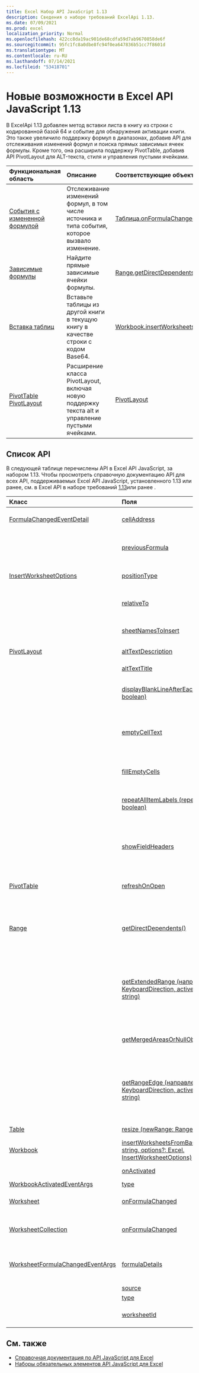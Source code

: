 ```yaml
---
title: Excel Набор API JavaScript 1.13
description: Сведения о наборе требований ExcelApi 1.13.
ms.date: 07/09/2021
ms.prod: excel
localization_priority: Normal
ms.openlocfilehash: 422cc8da19ac901de68cdfa59d7ab9670858de6f
ms.sourcegitcommit: 95fc1fc8a0dbe8fc94f0ea647836b51cc7f8601d
ms.translationtype: MT
ms.contentlocale: ru-RU
ms.lasthandoff: 07/14/2021
ms.locfileid: "53418701"
---
```

# <a name="whats-new-in-excel-javascript-api-113"></a>Новые возможности в Excel API JavaScript 1.13

В ExcelApi 1.13 добавлен метод вставки листа в книгу из строки с кодированной базой 64 и событие для обнаружения активации книги. Это также увеличило поддержку формул в диапазонах, добавив API для отслеживания изменений формул и поиска прямых зависимых ячеек формулы. Кроме того, она расширила поддержку PivotTable, добавив API PivotLayout для ALT-текста, стиля и управления пустыми ячейками.

| Функциональная область | Описание | Соответствующие объекты |
|:--- |:--- |:--- |
| [События с измененной формулой](../../excel/excel-add-ins-worksheets.md#detect-formula-changes) | Отслеживание изменений формул, в том числе источника и типа события, которое вызвало изменение. | [Таблица.onFormulaChanged](/javascript/api/excel/excel.worksheet#onFormulaChanged)|
| [Зависимые формулы](../../excel/excel-add-ins-ranges-precedents-dependents.md#get-the-direct-dependents-of-a-formula) | Найдите прямые зависимые ячейки формулы. | [Range.getDirectDependents](/javascript/api/excel/excel.range#getDirectDependents__) |
| [Вставка таблиц](../../excel//excel-add-ins-workbooks.md#insert-a-copy-of-an-existing-workbook-into-the-current-one) | Вставьте таблицы из другой книги в текущую книгу в качестве строки с кодом Base64. | [Workbook.insertWorksheetsFromBase64](/javascript/api/excel/excel.workbook#insertWorksheetsFromBase64_base64File__options_) |
| [PivotTable PivotLayout](../../excel/excel-add-ins-pivottables.md#other-pivotlayout-functions) | Расширение класса PivotLayout, включая новую поддержку текста alt и управление пустыми ячейками. | [PivotLayout](/javascript/api/excel/excel.pivotlayout) |

## <a name="api-list"></a>Список API

В следующей таблице перечислены API в Excel API JavaScript, за набором 1.13. Чтобы просмотреть справочную документацию API для всех API, поддерживаемых Excel API JavaScript, установленного 1.13 или ранее, см. в Excel API в наборе требований [1.13](/javascript/api/excel?view=excel-js-1.13&preserve-view=true)или ранее .

| Класс | Поля | Описание |
|:---|:---|:---|
|[FormulaChangedEventDetail](/javascript/api/excel/excel.formulachangedeventdetail)|[cellAddress](/javascript/api/excel/excel.formulachangedeventdetail#celladdress)|Адрес ячейки, содержаной измененную формулу.|
||[previousFormula](/javascript/api/excel/excel.formulachangedeventdetail#previousformula)|Представляет предыдущую формулу, прежде чем она была изменена.|
|[InsertWorksheetOptions](/javascript/api/excel/excel.insertworksheetoptions)|[positionType](/javascript/api/excel/excel.insertworksheetoptions#positiontype)|Положение вставки в текущей книге новых таблиц.|
||[relativeTo](/javascript/api/excel/excel.insertworksheetoptions#relativeto)|Таблица в текущей книге, которая ссылается на `WorksheetPositionType` параметр.|
||[sheetNamesToInsert](/javascript/api/excel/excel.insertworksheetoptions#sheetnamestoinsert)|Имена отдельных таблиц, которые необходимо вставить.|
|[PivotLayout](/javascript/api/excel/excel.pivotlayout)|[altTextDescription](/javascript/api/excel/excel.pivotlayout#alttextdescription)|The alt text description of the PivotTable.|
||[altTextTitle](/javascript/api/excel/excel.pivotlayout#alttexttitle)|The alt text title of the PivotTable.|
||[displayBlankLineAfterEachItem(display: boolean)](/javascript/api/excel/excel.pivotlayout#displayblanklineaftereachitem-display-)|Задает, следует ли отображать пустую строку после каждого элемента.|
||[emptyCellText](/javascript/api/excel/excel.pivotlayout#emptycelltext)|Текст, который автоматически заполняется в любую пустую ячейку в PivotTable если `fillEmptyCells == true` .|
||[fillEmptyCells](/javascript/api/excel/excel.pivotlayout#fillemptycells)|Указывает, должны ли пустые ячейки в PivotTable заполняться с `emptyCellText` помощью .|
||[repeatAllItemLabels (repeatLabels: boolean)](/javascript/api/excel/excel.pivotlayout#repeatallitemlabels-repeatlabels-)|Задает параметр "Повторите все метки элементов" во всех полях в PivotTable.|
||[showFieldHeaders](/javascript/api/excel/excel.pivotlayout#showfieldheaders)|Указывает, отображаются ли в pivotTable полевые заголовок (подписи полей и отфильтровываемые выпадения).|
|[PivotTable](/javascript/api/excel/excel.pivottable)|[refreshOnOpen](/javascript/api/excel/excel.pivottable#refreshonopen)|Указывает, обновляется ли pivotTable при открываемой книге.|
|[Range](/javascript/api/excel/excel.range)|[getDirectDependents()](/javascript/api/excel/excel.range#getdirectdependents--)|Возвращает объект, представляющего диапазон, содержащий все прямые иждивенцы ячейки в одной и той же таблице или в нескольких `WorkbookRangeAreas` таблицах.|
||[getExtendedRange (направление: Excel. KeyboardDirection, activeCell?: Range \| string)](/javascript/api/excel/excel.range#getextendedrange-direction--activecell-)|Возвращает объект диапазона, который включает текущий диапазон и до края диапазона, в зависимости от предоставленного направления.|
||[getMergedAreasOrNullObject()](/javascript/api/excel/excel.range#getmergedareasornullobject--)|Возвращает объект RangeAreas, который представляет объединенные области в этом диапазоне.|
||[getRangeEdge (направление: Excel. KeyboardDirection, activeCell?: Range \| string)](/javascript/api/excel/excel.range#getrangeedge-direction--activecell-)|Возвращает объект диапазона, который является краеугольным элементом области данных, соответствующей предоставленной направлению.|
|[Table](/javascript/api/excel/excel.table)|[resize (newRange: Range \| string)](/javascript/api/excel/excel.table#resize-newrange-)|Resize the table to the new range.|
|[Workbook](/javascript/api/excel/excel.workbook)|[insertWorksheetsFromBase64(base64File: string, options?: Excel. InsertWorksheetOptions)](/javascript/api/excel/excel.workbook#insertworksheetsfrombase64-base64file--options-)|Вставляет указанные таблицы из источника книги в текущую книгу.|
||[onActivated](/javascript/api/excel/excel.workbook#onactivated)|Возникает при активации книги.|
|[WorkbookActivatedEventArgs](/javascript/api/excel/excel.workbookactivatedeventargs)|[type](/javascript/api/excel/excel.workbookactivatedeventargs#type)|Получает тип события.|
|[Worksheet](/javascript/api/excel/excel.worksheet)|[onFormulaChanged](/javascript/api/excel/excel.worksheet#onformulachanged)|Возникает, когда в этом таблице изменена одна или несколько формул.|
|[WorksheetCollection](/javascript/api/excel/excel.worksheetcollection)|[onFormulaChanged](/javascript/api/excel/excel.worksheetcollection#onformulachanged)|Возникает, когда одна или несколько формул меняются в любом таблице этой коллекции.|
|[WorksheetFormulaChangedEventArgs](/javascript/api/excel/excel.worksheetformulachangedeventargs)|[formulaDetails](/javascript/api/excel/excel.worksheetformulachangedeventargs#formuladetails)|Получает массив объектов, содержащих сведения обо всех `FormulaChangedEventDetail` измененных формулах.|
||[source](/javascript/api/excel/excel.worksheetformulachangedeventargs#source)|Источник события.|
||[type](/javascript/api/excel/excel.worksheetformulachangedeventargs#type)|Получает тип события.|
||[worksheetId](/javascript/api/excel/excel.worksheetformulachangedeventargs#worksheetid)|Получает ID таблицы, в которой изменена формула.|

## <a name="see-also"></a>См. также

- [Справочная документация по API JavaScript для Excel](/javascript/api/excel?view=excel-js-1.13&preserve-view=true)
- [Наборы обязательных элементов API JavaScript для Excel](excel-api-requirement-sets.md)
